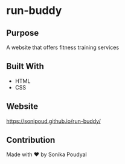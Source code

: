 # run-buddy

## Purpose
A website that offers fitness training services

## Built With
* HTML
* CSS

## Website
https://sonipoud.github.io/run-buddy/

## Contribution
Made with ❤️ by Sonika Poudyal 
